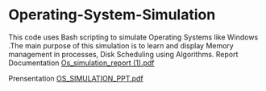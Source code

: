 # Operating-System-Simulation
This code uses Bash scripting to simulate Operating Systems like Windows .The main purpose of this simulation is to learn and display Memory management in processes, Disk Scheduling using Algorithms.
Report Documentation
[Os_simulation_report (1).pdf](https://github.com/user-attachments/files/20852317/Os_simulation_report.1.pdf)

Prensentation
[OS_SIMULATION_PPT.pdf](https://github.com/user-attachments/files/20852320/OS_SIMULATION_PPT.pdf)
